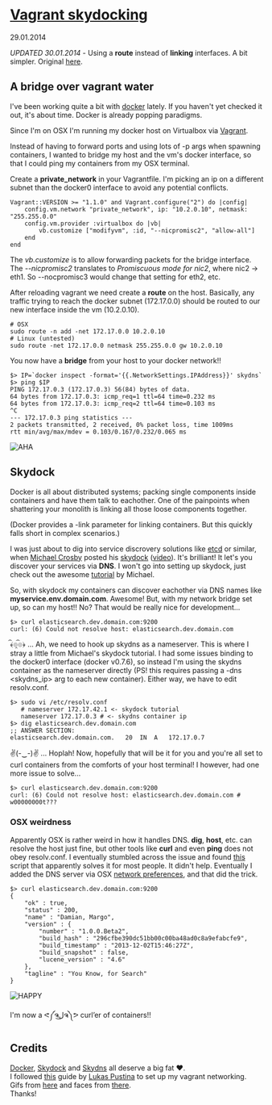 # [Vagrant skydocking](/wwc/vagrant_skydocking.html)
<div class="date">29.01.2014</div>

*UPDATED 30.01.2014* - Using a **route** instead of **linking** interfaces. A bit simpler. Original [here](/wwc/vagrant_skydocking_link.html).

## A bridge over vagrant water

I've been working quite a bit with [docker](http://docker.io) lately. If you haven't yet checked it out, it's about time. Docker is already popping paradigms.

Since I'm on OSX I'm running my docker host on Virtualbox via [Vagrant](http://www.vagrantup.com/).

Instead of having to forward ports and using lots of -p args when spawning containers, I wanted to bridge my host and the vm's docker interface, so that I could ping my containers from my OSX terminal.

Create a **private_network** in your Vagrantfile. I'm picking an ip on a different subnet than the docker0 interface to avoid any potential conflicts.

	Vagrant::VERSION >= "1.1.0" and Vagrant.configure("2") do |config|
		config.vm.network "private_network", ip: "10.2.0.10", netmask: "255.255.0.0"
		config.vm.provider :virtualbox do |vb|
			vb.customize ["modifyvm", :id, "--nicpromisc2", "allow-all"]
		end
	end

The *vb.customize* is to allow forwarding packets for the bridge interface. The *--nicpromisc2* translates to *Promiscuous mode for nic2*, where nic2 -> eth1. So --nocpromisc3 would change that setting for eth2, etc.

After reloading vagrant we need create a **route** on the host. Basically, any traffic trying to reach the docker subnet (172.17.0.0) should be routed to our new interface inside the vm (10.2.0.10).

	# OSX
	sudo route -n add -net 172.17.0.0 10.2.0.10
	# Linux (untested)
	sudo route -net 172.17.0.0 netmask 255.255.0.0 gw 10.2.0.10
	
You now have a **bridge** from your host to your docker network!!

	$> IP=`docker inspect -format='{{.NetworkSettings.IPAddress}}' skydns`
	$> ping $IP
	PING 172.17.0.3 (172.17.0.3) 56(84) bytes of data.
	64 bytes from 172.17.0.3: icmp_req=1 ttl=64 time=0.232 ms
	64 bytes from 172.17.0.3: icmp_req=2 ttl=64 time=0.103 ms
	^C
	--- 172.17.0.3 ping statistics ---
	2 packets transmitted, 2 received, 0% packet loss, time 1009ms
	rtt min/avg/max/mdev = 0.103/0.167/0.232/0.065 ms

![AHA](https://raw2.github.com/jglovier/gifs/gh-pages/aha/aha.gif)

## Skydock

Docker is all about distributed systems; packing single components inside containers and have them talk to eachother. One of the painpoints when shattering your monolith is linking all those loose components together.

(Docker provides a -link parameter for linking containers. But this quickly falls short in complex scenarios.)

I was just about to dig into service discrovery solutions like [etcd](https://github.com/coreos/etcd) or similar, when [Michael Crosby](http://crosbymichael.com/) posted his [skydock](https://github.com/crosbymichael/skydock) ([video](https://www.youtube.com/watch?v=Nw42q1ofrV0)). It's brilliant! It let's you discover your services via **DNS**. I won't go into setting up skydock, just check out the awesome [tutorial](https://github.com/crosbymichael/skydock) by Michael.

So, with skydock my containers can discover eachother via DNS names like **myservice.env.domain.com**. Awesome! But, with my network bridge set up, so can my host!! No? That would be really nice for development...

	$> curl elasticsearch.dev.domain.com:9200
	curl: (6) Could not resolve host: elasticsearch.dev.domain.com

﴾͡๏̯͡๏﴿ ... Ah, we need to hook up skydns as a nameserver. This is where I stray a little from Michael's skydock tutorial. I had some issues binding to the docker0 interface (docker v0.7.6), so instead I'm using the skydns container as the nameserver directly (PS! this requires passing a -dns <skydns_ip> arg to each new container). Either way, we have to edit resolv.conf.

	$> sudo vi /etc/resolv.conf
	   # nameserver 172.17.42.1 <- skydock tutorial
	   nameserver 172.17.0.3 # <- skydns container ip
	$> dig elasticsearch.dev.domain.com
	;; ANSWER SECTION:
	elasticsearch.dev.domain.com.	20	IN	A	172.17.0.7

✌(-‿-)✌ ... Hoplah! Now, hopefully that will be it for you and you're all set to curl containers from the comforts of your host terminal! I however, had one more issue to solve...

	$> curl elasticsearch.dev.domain.com:9200
	curl: (6) Could not resolve host: elasticsearch.dev.domain.com # w00000000t???

### OSX weirdness

Apparently OSX is rather weird in how it handles DNS. **dig**, **host**, etc. can resolve the host just fine, but other tools like **curl** and even **ping** does not obey resolv.conf. I eventually stumbled across the issue and found [this](https://github.com/michthom/AlwaysAppendSearchDomains) script that apparently solves it for most people. It didn't help. Eventually I added the DNS server via OSX [network preferences](http://support.apple.com/kb/PH14159), and that did the trick.

	$> curl elasticsearch.dev.domain.com:9200
	{
  		"ok" : true,
  		"status" : 200,
  		"name" : "Damian, Margo",
  		"version" : {
    		"number" : "1.0.0.Beta2",
    		"build_hash" : "296cfbe390dc51bb00c00ba48ad0c8a9efabcfe9",
    		"build_timestamp" : "2013-12-02T15:46:27Z",
    		"build_snapshot" : false,
    		"lucene_version" : "4.6"
  		},
  		"tagline" : "You Know, for Search"
	}

![HAPPY](http://i0.kym-cdn.com/profiles/icons/big/000/055/347/1313845263510.gif)

I'm now a ᕙ༼ຈل͜ຈ༽ᕗ curl’er of containers!!

## Credits

[Docker](http://docker.io), [Skydock](https://github.com/crosbymichael/skydock) and [Skydns](https://github.com/skynetservices/skydns) all deserve a big fat ♥.  
I followed [this](https://blog.codecentric.de/en/2014/01/docker-networking-made-simple-3-ways-connect-lxc-containers/) guide by [Lukas Pustina](https://twitter.com/drivebytesting) to set up my vagrant networking.  
Gifs from [here](https://github.com/jglovier/gifs) and faces from [there](https://github.com/maxogden/cool-ascii-faces).  
Thanks!